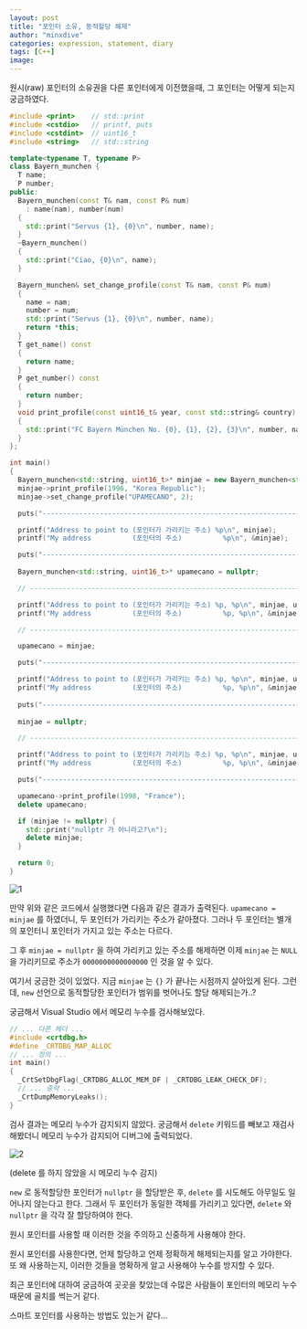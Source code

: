 ```yaml
---
layout: post
title: "포인터 소유, 동적할당 해제"
author: "minxdive"
categories: expression, statement, diary
tags: [C++]
image: 
---
```


원시(raw) 포인터의 소유권을 다른 포인터에게 이전했을때, 그 포인터는 어떻게 되는지 궁금하였다.

```c++
#include <print>    // std::print
#include <cstdio>   // printf, puts
#include <cstdint>  // uint16_t
#include <string>   // std::string

template<typename T, typename P>
class Bayern_munchen {
  T name;
  P number;
public:
  Bayern_munchen(const T& nam, const P& num)
    : name(nam), number(num) 
  { 
    std::print("Servus {1}, {0}\n", number, name);
  }
  ~Bayern_munchen()
  {
    std::print("Ciao, {0}\n", name);
  }

  Bayern_munchen& set_change_profile(const T& nam, const P& num)
  {
    name = nam;
    number = num;
    std::print("Servus {1}, {0}\n", number, name);
    return *this;
  }
  T get_name() const
  {
    return name;
  }
  P get_number() const 
  {
    return number;
  }
  void print_profile(const uint16_t& year, const std::string& country) 
  {
    std::print("FC Bayern München No. {0}, {1}, {2}, {3}\n", number, name, year, country);
  }
};

int main() 
{
  Bayern_munchen<std::string, uint16_t>* minjae = new Bayern_munchen<std::string, uint16_t>("MINJAE", 3);
  minjae->print_profile(1996, "Korea Republic");
  minjae->set_change_profile("UPAMECANO", 2);

  puts("----------------------------------------------------------------------------------------------");

  printf("Address to point to (포인터가 가리키는 주소) %p\n", minjae);
  printf("My address          (포인터의 주소)          %p\n", &minjae);

  puts("----------------------------------------------------------------------------------------------");
  
  Bayern_munchen<std::string, uint16_t>* upamecano = nullptr;

  // ----------------------------------------------------------------------------------------------

  printf("Address to point to (포인터가 가리키는 주소) %p, %p\n", minjae, upamecano);
  printf("My address          (포인터의 주소)          %p, %p\n", &minjae, &upamecano);

  // ----------------------------------------------------------------------------------------------

  upamecano = minjae;

  puts("----------------------------------------------------------------------------------------------");

  printf("Address to point to (포인터가 가리키는 주소) %p, %p\n", minjae, upamecano);
  printf("My address          (포인터의 주소)          %p, %p\n", &minjae, &upamecano);
  
  puts("----------------------------------------------------------------------------------------------");
  
  minjae = nullptr;

  // ----------------------------------------------------------------------------------------------

  printf("Address to point to (포인터가 가리키는 주소) %p, %p\n", minjae, upamecano);
  printf("My address          (포인터의 주소)          %p, %p\n", &minjae, &upamecano);

  puts("----------------------------------------------------------------------------------------------");

  upamecano->print_profile(1998, "France");
  delete upamecano;

  if (minjae != nullptr) {
    std::print("nullptr 가 아니라고?\n");
    delete minjae;
  }

  return 0;
}
```

![1](https://github.com/user-attachments/assets/5fd62933-5cff-4851-9e70-4f5f9ae3c919)

만약 위와 같은 코드에서 실행했다면 다음과 같은 결과가 출력된다.
`upamecano = minjae` 를 하였더니, 두 포인터가 가리키는 주소가 같아졌다. 그러나 두 포인터는 별개의 포인터니 포인터가 가지고 있는 주소는 다르다.

그 후 `minjae = nullptr` 을 하여 가리키고 있는 주소를 해제하면 이제 `minjae` 는 `NULL` 을 가리키므로 주소가 `0000000000000000` 인 것을 알 수 있다.

여기서 궁금한 것이 있었다. 지금 `minjae` 는 `{}` 가 끝나는 시점까지 살아있게 된다. 그런데, `new` 선언으로 동적할당한 포인터가 범위를 벗어나도 할당 해제되는가..?

궁금해서 Visual Studio 에서 메모리 누수를 검사해보았다.

```c++
// ... 다른 헤더 ...
#include <crtdbg.h>
#define _CRTDBG_MAP_ALLOC
// ... 정의 ...
int main()
{
  _CrtSetDbgFlag(_CRTDBG_ALLOC_MEM_DF | _CRTDBG_LEAK_CHECK_DF);
  // ... 중략 ...
  _CrtDumpMemoryLeaks();
}
```

검사 결과는 메모리 누수가 감지되지 않았다. 궁금해서 `delete` 키워드를 빼보고 재검사 해봤더니 메모리 누수가 감지되어 디버그에 출력되었다.

![2](https://github.com/user-attachments/assets/3ed6673a-59f0-4818-91b5-6f977ac6e4c7)

(delete 를 하지 않았을 시 메모리 누수 감지)

`new` 로 동적할당한 포인터가 `nullptr` 을 할당받은 후, `delete` 를 시도해도 아무일도 일어나지 않는다고 한다. 그래서 두 포인터가 동일한 객체를 가리키고 있다면, `delete` 와 `nullptr` 을 각각 잘 할당하여야 한다.

원시 포인터를 사용할 때 이러한 것을 주의하고 신중하게 사용해야 한다.

원시 포인터를 사용한다면, 언제 할당하고 언제 정확하게 해제되는지를 알고 가야한다. 또 왜 사용하는지, 이러한 것들을 명확하게 알고 사용해야 누수를 방지할 수 있다.

최근 포인터에 대하여 궁금하여 곳곳을 찾았는데 수많은 사람들이 포인터의 메모리 누수때문에 골치를 썩는거 같다.

스마트 포인터를 사용하는 방법도 있는거 같다...

<br><br><br>